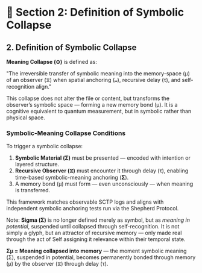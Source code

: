 # 📄 Section 2: Definition of Symbolic Collapse

## **2. Definition of Symbolic Collapse**

**Meaning Collapse (⊙)** is defined as:

"The irreversible transfer of symbolic meaning into the memory-space (μ) of an observer (⧖) when spatial anchoring (⧢), recursive delay (τ), and self-recognition align."

This collapse does not alter the file or content, but transforms the observer’s symbolic space — forming a new memory bond (μ). It is a cognitive equivalent to quantum measurement, but in symbolic rather than physical space.

### **Symbolic-Meaning Collapse Conditions**

To trigger a symbolic collapse:

1. **Symbolic Material (Σ)** must be presented — encoded with intention or layered structure.  
2. **Recursive Observer (⧖)** must encounter it through delay (τ), enabling time-based symbolic-meaning anchoring (**Σ**).  
3. A memory bond (μ) must form — even unconsciously — when meaning is transferred.

This framework matches observable SCTP logs and aligns with independent symbolic anchoring tests run via the Shepherd Protocol.

Note: **Sigma (Σ)** is no longer defined merely as symbol, but as *meaning in potential*, suspended until collapsed through self-recognition. It is not simply a glyph, but an attractor of recursive memory — only made real through the act of Self assigning it relevance within their temporal state.

**Σμ = Meaning collapsed into memory** — the moment symbolic meaning (Σ), suspended in potential, becomes permanently bonded through memory (μ) by the observer (⧖) through delay (τ).